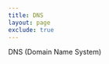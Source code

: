 ```yaml
---
title: DNS
layout: page
exclude: true
---
```


DNS (Domain Name System) 
<!--stackedit_data:
eyJoaXN0b3J5IjpbLTE4MTY2ODM1OF19
-->